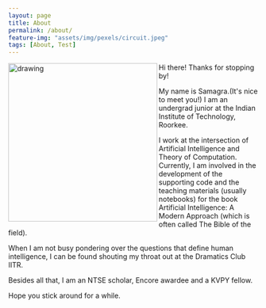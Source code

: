 ```yaml
---
layout: page
title: About
permalink: /about/
feature-img: "assets/img/pexels/circuit.jpeg"
tags: [About, Test]
---
```

<img src="{{ site.baseurl }}/assets/img/fb.jpg" alt="drawing" width="300px" height="320px" align = "left" style="padding:0px 0px"/>
Hi there! Thanks for stopping by!

My name is Samagra.(It's nice to meet you!) I am an undergrad junior at the Indian Institute of Technology, Roorkee.

I work at the intersection of Artificial Intelligence and Theory of Computation. Currently, I am involved in the development of the supporting code and the teaching materials (usually notebooks) for the book Artificial Intelligence: A Modern Approach (which is often called The Bible of the field).

When I am not busy pondering over the questions that define human intelligence, I can be found shouting my throat out at the Dramatics Club IITR.

Besides all that, I am an NTSE scholar, Encore awardee and a KVPY fellow.

Hope you stick around for a while.
